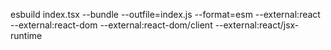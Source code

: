 esbuild index.tsx --bundle --outfile=index.js --format=esm --external:react --external:react-dom --external:react-dom/client --external:react/jsx-runtime
